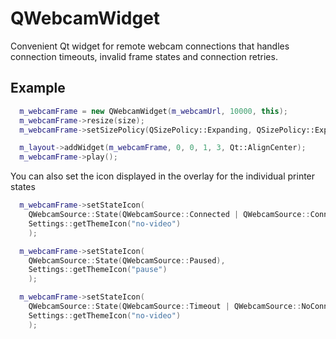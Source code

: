 # QWebcamWidget
Convenient Qt widget for remote webcam connections that handles connection timeouts, invalid frame states and connection retries. 

## Example
``` C++
  m_webcamFrame = new QWebcamWidget(m_webcamUrl, 10000, this);
  m_webcamFrame->resize(size);
  m_webcamFrame->setSizePolicy(QSizePolicy::Expanding, QSizePolicy::Expanding);

  m_layout->addWidget(m_webcamFrame, 0, 0, 1, 3, Qt::AlignCenter);
  m_webcamFrame->play();
```

You can also set the icon displayed in the overlay for the individual printer states
``` C++
  m_webcamFrame->setStateIcon(
    QWebcamSource::State(QWebcamSource::Connected | QWebcamSource::Connecting),
    Settings::getThemeIcon("no-video")
    );

  m_webcamFrame->setStateIcon(
    QWebcamSource::State(QWebcamSource::Paused),
    Settings::getThemeIcon("pause")
    );

  m_webcamFrame->setStateIcon(
    QWebcamSource::State(QWebcamSource::Timeout | QWebcamSource::NoConnection | QWebcamSource::None | QWebcamSource::InvalidFrame),
    Settings::getThemeIcon("no-video")
    );
```
